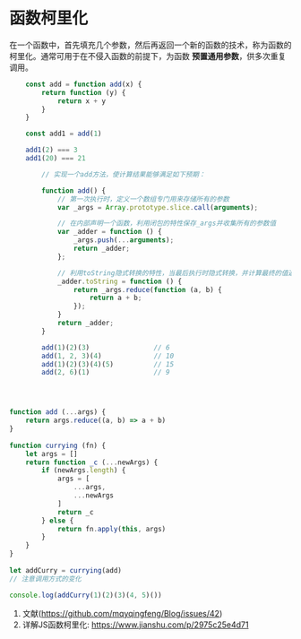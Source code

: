 # 函数柯里化

在一个函数中，首先填充几个参数，然后再返回一个新的函数的技术，称为函数的柯里化。通常可用于在不侵入函数的前提下，为函数 **预置通用参数**，供多次重复调用。


```js
    const add = function add(x) {
        return function (y) {
            return x + y
        }
    }

    const add1 = add(1)

    add1(2) === 3
    add1(20) === 21

```

```js
		// 实现一个add方法，使计算结果能够满足如下预期：

		function add() {
			// 第一次执行时，定义一个数组专门用来存储所有的参数
			var _args = Array.prototype.slice.call(arguments);

			// 在内部声明一个函数，利用闭包的特性保存_args并收集所有的参数值
			var _adder = function () {
				_args.push(...arguments);
				return _adder;
			};

			// 利用toString隐式转换的特性，当最后执行时隐式转换，并计算最终的值返回
			_adder.toString = function () {
				return _args.reduce(function (a, b) {
					return a + b;
				});
			}
			return _adder;
		}

		add(1)(2)(3)                // 6
		add(1, 2, 3)(4)             // 10
		add(1)(2)(3)(4)(5)          // 15
		add(2, 6)(1)                // 9




function add (...args) {
	return args.reduce((a, b) => a + b)
}
 
function currying (fn) {
	let args = []
	return function _c (...newArgs) {
		if (newArgs.length) {
			args = [
				...args,
				...newArgs
			]
			return _c
		} else {
			return fn.apply(this, args)
		}
	}
}
 
let addCurry = currying(add)
// 注意调用方式的变化

console.log(addCurry(1)(2)(3)(4, 5)())


```
1. 文献(https://github.com/mqyqingfeng/Blog/issues/42)
2. 详解JS函数柯里化: https://www.jianshu.com/p/2975c25e4d71